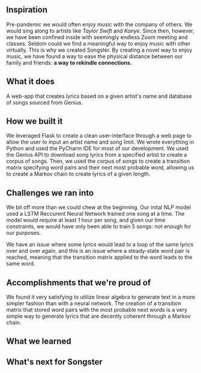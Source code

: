 ## Inspiration
Pre-pandemic we would often enjoy music with the company of others. We would sing along to artists like *Taylor Swift* and *Kanye*. Since then, however, we have been confined inside with seemingly endless Zoom meeting and classes. Seldom could we find a meaningful way to enjoy music with other virtually. This is why we created Songster. By creating a novel way to enjoy music, we have found a way to ease the physical distance between our family and friends: **a way to rekindle connections.** 

## What it does
A web-app that creates lyrics based on a given artist's name and database of songs sourced from Genius.

## How we built it
We leveraged Flask to create a clean user-interface through a web page to allow the user to input an artist name and song limit. We wrote everything in Python and used the PyCharm IDE for most of our development. We used the Genius API to download song lyrics from a specified artist to create a corpus of songs. Then, we used the corpus of songs to create a transition matrix specifying word pairs and their next most probable word, allowing us to create a Markov chain to create lyrics of a given length.

## Challenges we ran into
We bit off more than we could chew at the beginning. Our inital NLP model used a LSTM Reccurent Neural Network trained one song at a time. The model would require at least 1 hour per song, and given our time constraints, we would have only been able to train 5 songs: not enough for our purposes.

We have an issue where some lyrics would lead to a loop of the same lyrics over and over again, and this is an issue where a steady-state word pair is reached, meaning that the transition matrix applied to the word leads to the same word. 

## Accomplishments that we're proud of
We found it very satisfying to utilize linear algebra to generate text in a more simpler fashion than with a neural network. The creation of a transition matrix that stored word pairs with the most probable next words is a very simple way to generate lyrics that are decently coherent through a Markov chain. 

## What we learned

## What's next for Songster
